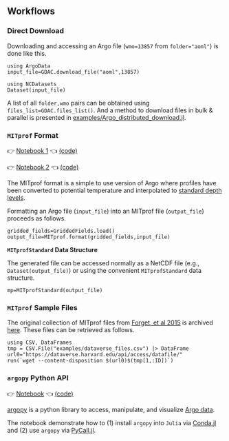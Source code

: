 
## Workflows

### Direct Download

Downloading and accessing an Argo file (`wmo=13857` from `folder="aoml"`) is done like this.

```
using ArgoData
input_file=GDAC.download_file("aoml",13857)

using NCDatasets
Dataset(input_file)
```

A list of all `folder,wmo` pairs can be obtained using `files_list=GDAC.files_list()`. And a method to download files in bulk & parallel is presented in [examples/Argo\_distributed\_download.jl](https://github.com/euroargodev/ArgoData.jl/blob/master/examples/Argo_distributed_download.jl).

### `MITprof` Format

👉 [Notebook 1](https://juliaocean.github.io/OceanRobots.jl/dev/Float_Argo.html) 👈 [(code)](https://raw.githubusercontent.com/juliaocean/OceanRobots.jl/master/examples/Float_Argo.jl)

👉 [Notebook 2](../ArgoToMITprof.html) 👈 [(code)](https://raw.githubusercontent.com/euroargodev/ArgoData.jl/master/examples/ArgoToMITprof.jl)

The MITprof format is a simple to use version of Argo where profiles have been converted to potential temperature and interpolated to [standard depth levels](https://juliaocean.github.io/OceanRobots.jl/dev/Float_Argo.html).

Formatting an Argo file (`input_file`) into an MITprof file (`output_file`) proceeds as follows.

```
gridded_fields=GriddedFields.load()
output_file=MITprof.format(gridded_fields,input_file)
```

**`MITprofStandard` Data Structure**

The generated file can be accessed normally as a NetCDF file (e.g., `Dataset(output_file)`) or using the convenient `MITprofStandard` data structure.

```
mp=MITprofStandard(output_file)
```

### `MITprof` Sample Files

The original collection of MITprof files from [Forget, et al 2015](http://dx.doi.org/10.5194/gmd-8-3071-2015) is archived [here](https://doi.org/10.7910/DVN/EE3C40). These files can be retrieved as follows.

```
using CSV, DataFrames
tmp = CSV.File("examples/dataverse_files.csv") |> DataFrame
url0="https://dataverse.harvard.edu/api/access/datafile/"
run(`wget --content-disposition $(url0)$(tmp[1,:ID])`)
```

### `argopy` Python API

👉 [Notebook](http://gaelforget.net/notebooks/Argo_argopy.html) 👈 [(code)](https://raw.githubusercontent.com/euroargodev/ArgoData.jl/master/examples/Argo_argopy.jl)

[argopy](https://img.shields.io/readthedocs/argopy?logo=readthedocs) is a python library to access, manipulate, and visualize [Argo data](https://argopy.readthedocs.io/en/latest/what_is_argo.html#what-is-argo). 

The notebook demonstrate how to (1) install `argopy` into `Julia` via [Conda.jl](https://github.com/JuliaPy/Conda.jl) and (2) use `argopy` via [PyCall.jl](https://github.com/JuliaPy/PyCall.jl).
